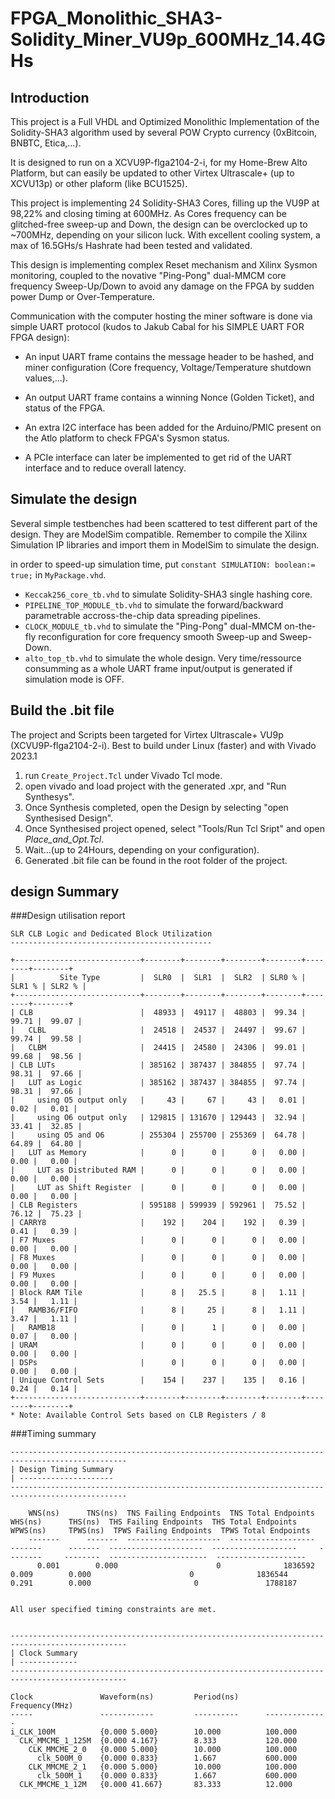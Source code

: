 # FPGA_Monolithic_SHA3-Solidity_Miner_VU9p_600MHz_14.4GHs
## Introduction

This project is a Full VHDL and Optimized Monolithic Implementation of the Solidity-SHA3 algorithm used by several POW Crypto currency (0xBitcoin, BNBTC, Etica,...).

It is designed to run on a XCVU9P-flga2104-2-i, for my Home-Brew Alto Platform, but can easily be updated to other Virtex Ultrascale+ (up to XCVU13p) or other plaform (like BCU1525).

This project is implementing 24 Solidity-SHA3 Cores, filling up the VU9P at 98,22% and closing timing at 600MHz. As Cores frequency can be glitched-free sweep-up and Down, the design can be overclocked up to ~700MHz, depending on your silicon luck. With excellent cooling system, a max of 16.5GHs/s Hashrate had been tested and validated.

This design is implementing complex Reset mechanism and Xilinx Sysmon monitoring, coupled to the novative "Ping-Pong" dual-MMCM core frequency Sweep-Up/Down to avoid any damage on the FPGA by sudden power Dump or Over-Temperature.


Communication with the computer hosting the miner software is done via simple UART protocol (kudos to Jakub Cabal for his SIMPLE UART FOR FPGA design): 
- An input UART frame contains the message header to be hashed, and miner configuration (Core frequency, Voltage/Temperature shutdown values,...).
- An output UART frame contains a winning Nonce (Golden Ticket), and status of the FPGA.

- An extra I2C interface has been added for the Arduino/PMIC present on the Atlo platform to check FPGA's Sysmon status.

- A PCIe interface can later be implemented to get rid of the UART interface and to reduce overall latency.




## Simulate the design

Several simple testbenches had been scattered to test different part of the design.
They are ModelSim compatible. Remember to compile the Xilinx Simulation IP libraries and import them in ModelSim to simulate the design.

in order to speed-up simulation time, put `constant SIMULATION: boolean:= true;` in `MyPackage.vhd`.

- `Keccak256_core_tb.vhd` to simulate Solidity-SHA3 single hashing core.
- `PIPELINE_TOP_MODULE_tb.vhd` to simulate the forward/backward parametrable accross-the-chip data spreading pipelines.
- `CLOCK_MODULE_tb.vhd` to simulate the "Ping-Pong" dual-MMCM on-the-fly reconfiguration for core frequency smooth Sweep-up and Sweep-Down.
- `alto_top_tb.vhd` to simulate the whole design. Very time/ressource consumming as a whole UART frame input/output is generated if simulation mode is OFF.  


## Build the .bit file

The project and Scripts been targeted for Virtex Ultrascale+ VU9p (XCVU9P-flga2104-2-i).
Best to build under Linux (faster) and with Vivado 2023.1

1. run `Create_Project.Tcl` under Vivado Tcl mode.
2. open vivado and load project with the generated .xpr, and "Run Synthesys".
3. Once Synthesis completed, open the Design by selecting "open Synthesised Design".
4. Once Synthesised project opened, select "Tools/Run Tcl Sript" and open *Place_and_Opt.Tcl*.
5. Wait...(up to 24Hours, depending on your configuration).
6. Generated .bit file can be found in the root folder of the project.

## design Summary
###Design utilisation report
```
SLR CLB Logic and Dedicated Block Utilization
---------------------------------------------

+----------------------------+--------+--------+--------+--------+--------+--------+
|          Site Type         |  SLR0  |  SLR1  |  SLR2  | SLR0 % | SLR1 % | SLR2 % |
+----------------------------+--------+--------+--------+--------+--------+--------+
| CLB                        |  48933 |  49117 |  48803 |  99.34 |  99.71 |  99.07 |
|   CLBL                     |  24518 |  24537 |  24497 |  99.67 |  99.74 |  99.58 |
|   CLBM                     |  24415 |  24580 |  24306 |  99.01 |  99.68 |  98.56 |
| CLB LUTs                   | 385162 | 387437 | 384855 |  97.74 |  98.31 |  97.66 |
|   LUT as Logic             | 385162 | 387437 | 384855 |  97.74 |  98.31 |  97.66 |
|     using O5 output only   |     43 |     67 |     43 |   0.01 |   0.02 |   0.01 |
|     using O6 output only   | 129815 | 131670 | 129443 |  32.94 |  33.41 |  32.85 |
|     using O5 and O6        | 255304 | 255700 | 255369 |  64.78 |  64.89 |  64.80 |
|   LUT as Memory            |      0 |      0 |      0 |   0.00 |   0.00 |   0.00 |
|     LUT as Distributed RAM |      0 |      0 |      0 |   0.00 |   0.00 |   0.00 |
|     LUT as Shift Register  |      0 |      0 |      0 |   0.00 |   0.00 |   0.00 |
| CLB Registers              | 595188 | 599939 | 592961 |  75.52 |  76.12 |  75.23 |
| CARRY8                     |    192 |    204 |    192 |   0.39 |   0.41 |   0.39 |
| F7 Muxes                   |      0 |      0 |      0 |   0.00 |   0.00 |   0.00 |
| F8 Muxes                   |      0 |      0 |      0 |   0.00 |   0.00 |   0.00 |
| F9 Muxes                   |      0 |      0 |      0 |   0.00 |   0.00 |   0.00 |
| Block RAM Tile             |      8 |   25.5 |      8 |   1.11 |   3.54 |   1.11 |
|   RAMB36/FIFO              |      8 |     25 |      8 |   1.11 |   3.47 |   1.11 |
|   RAMB18                   |      0 |      1 |      0 |   0.00 |   0.07 |   0.00 |
| URAM                       |      0 |      0 |      0 |   0.00 |   0.00 |   0.00 |
| DSPs                       |      0 |      0 |      0 |   0.00 |   0.00 |   0.00 |
| Unique Control Sets        |    154 |    237 |    135 |   0.16 |   0.24 |   0.14 |
+----------------------------+--------+--------+--------+--------+--------+--------+
* Note: Available Control Sets based on CLB Registers / 8
```
###Timing summary
```
------------------------------------------------------------------------------------------------
| Design Timing Summary
| ---------------------
------------------------------------------------------------------------------------------------

    WNS(ns)      TNS(ns)  TNS Failing Endpoints  TNS Total Endpoints      WHS(ns)      THS(ns)  THS Failing Endpoints  THS Total Endpoints     WPWS(ns)     TPWS(ns)  TPWS Failing Endpoints  TPWS Total Endpoints  
    -------      -------  ---------------------  -------------------      -------      -------  ---------------------  -------------------     --------     --------  ----------------------  --------------------  
      0.001        0.000                      0              1836592        0.009        0.000                      0              1836544        0.291        0.000                       0               1788187  


All user specified timing constraints are met.


------------------------------------------------------------------------------------------------
| Clock Summary
| -------------
------------------------------------------------------------------------------------------------

Clock               Waveform(ns)         Period(ns)      Frequency(MHz)
-----               ------------         ----------      --------------
i_CLK_100M          {0.000 5.000}        10.000          100.000         
  CLK_MMCME_1_125M  {0.000 4.167}        8.333           120.000         
    CLK_MMCME_2_0   {0.000 5.000}        10.000          100.000         
      clk_500M_0    {0.000 0.833}        1.667           600.000         
    CLK_MMCME_2_1   {0.000 5.000}        10.000          100.000         
      clk_500M_1    {0.000 0.833}        1.667           600.000         
  CLK_MMCME_1_12M   {0.000 41.667}       83.333          12.000
```
